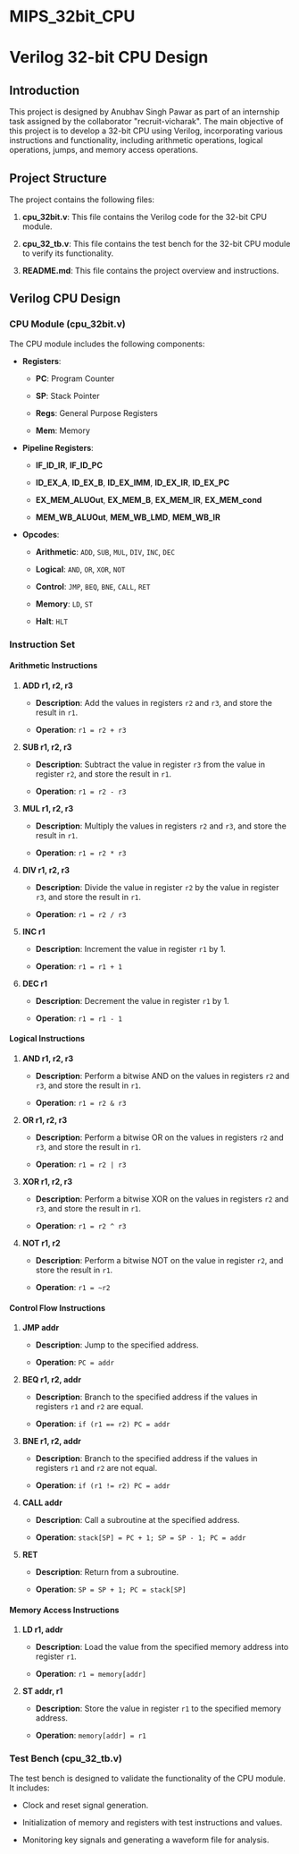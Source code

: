 # MIPS_32bit_CPU
# Verilog 32-bit CPU Design



## Introduction



This project is designed by Anubhav Singh Pawar as part of an internship task assigned by the collaborator "recruit-vicharak". The main objective of this project is to develop a 32-bit CPU using Verilog, incorporating various instructions and functionality, including arithmetic operations, logical operations, jumps, and memory access operations.



## Project Structure



The project contains the following files:



1. **cpu_32bit.v**: This file contains the Verilog code for the 32-bit CPU module.

2. **cpu_32_tb.v**: This file contains the test bench for the 32-bit CPU module to verify its functionality.

3. **README.md**: This file contains the project overview and instructions.



## Verilog CPU Design



### CPU Module (cpu_32bit.v)



The CPU module includes the following components:



- **Registers**:

  - **PC**: Program Counter

  - **SP**: Stack Pointer

  - **Regs**: General Purpose Registers

  - **Mem**: Memory



- **Pipeline Registers**:

  - **IF_ID_IR**, **IF_ID_PC**

  - **ID_EX_A**, **ID_EX_B**, **ID_EX_IMM**, **ID_EX_IR**, **ID_EX_PC**

  - **EX_MEM_ALUOut**, **EX_MEM_B**, **EX_MEM_IR**, **EX_MEM_cond**

  - **MEM_WB_ALUOut**, **MEM_WB_LMD**, **MEM_WB_IR**



- **Opcodes**:

  - **Arithmetic**: `ADD`, `SUB`, `MUL`, `DIV`, `INC`, `DEC`

  - **Logical**: `AND`, `OR`, `XOR`, `NOT`

  - **Control**: `JMP`, `BEQ`, `BNE`, `CALL`, `RET`

  - **Memory**: `LD`, `ST`

  - **Halt**: `HLT`



### Instruction Set



#### Arithmetic Instructions

1. **ADD r1, r2, r3**

   - **Description**: Add the values in registers `r2` and `r3`, and store the result in `r1`.

   - **Operation**: `r1 = r2 + r3`



2. **SUB r1, r2, r3**

   - **Description**: Subtract the value in register `r3` from the value in register `r2`, and store the result in `r1`.

   - **Operation**: `r1 = r2 - r3`



3. **MUL r1, r2, r3**

   - **Description**: Multiply the values in registers `r2` and `r3`, and store the result in `r1`.

   - **Operation**: `r1 = r2 * r3`



4. **DIV r1, r2, r3**

   - **Description**: Divide the value in register `r2` by the value in register `r3`, and store the result in `r1`.

   - **Operation**: `r1 = r2 / r3`



5. **INC r1**

   - **Description**: Increment the value in register `r1` by 1.

   - **Operation**: `r1 = r1 + 1`



6. **DEC r1**

   - **Description**: Decrement the value in register `r1` by 1.

   - **Operation**: `r1 = r1 - 1`



#### Logical Instructions

1. **AND r1, r2, r3**

   - **Description**: Perform a bitwise AND on the values in registers `r2` and `r3`, and store the result in `r1`.

   - **Operation**: `r1 = r2 & r3`



2. **OR r1, r2, r3**

   - **Description**: Perform a bitwise OR on the values in registers `r2` and `r3`, and store the result in `r1`.

   - **Operation**: `r1 = r2 | r3`



3. **XOR r1, r2, r3**

   - **Description**: Perform a bitwise XOR on the values in registers `r2` and `r3`, and store the result in `r1`.

   - **Operation**: `r1 = r2 ^ r3`



4. **NOT r1, r2**

   - **Description**: Perform a bitwise NOT on the value in register `r2`, and store the result in `r1`.

   - **Operation**: `r1 = ~r2`



#### Control Flow Instructions

1. **JMP addr**

   - **Description**: Jump to the specified address.

   - **Operation**: `PC = addr`



2. **BEQ r1, r2, addr**

   - **Description**: Branch to the specified address if the values in registers `r1` and `r2` are equal.

   - **Operation**: `if (r1 == r2) PC = addr`



3. **BNE r1, r2, addr**

   - **Description**: Branch to the specified address if the values in registers `r1` and `r2` are not equal.

   - **Operation**: `if (r1 != r2) PC = addr`



4. **CALL addr**

   - **Description**: Call a subroutine at the specified address.

   - **Operation**: `stack[SP] = PC + 1; SP = SP - 1; PC = addr`



5. **RET**

   - **Description**: Return from a subroutine.

   - **Operation**: `SP = SP + 1; PC = stack[SP]`



#### Memory Access Instructions

1. **LD r1, addr**

   - **Description**: Load the value from the specified memory address into register `r1`.

   - **Operation**: `r1 = memory[addr]`



2. **ST addr, r1**

   - **Description**: Store the value in register `r1` to the specified memory address.

   - **Operation**: `memory[addr] = r1`



### Test Bench (cpu_32_tb.v)



The test bench is designed to validate the functionality of the CPU module. It includes:



- Clock and reset signal generation.

- Initialization of memory and registers with test instructions and values.

- Monitoring key signals and generating a waveform file for analysis.

